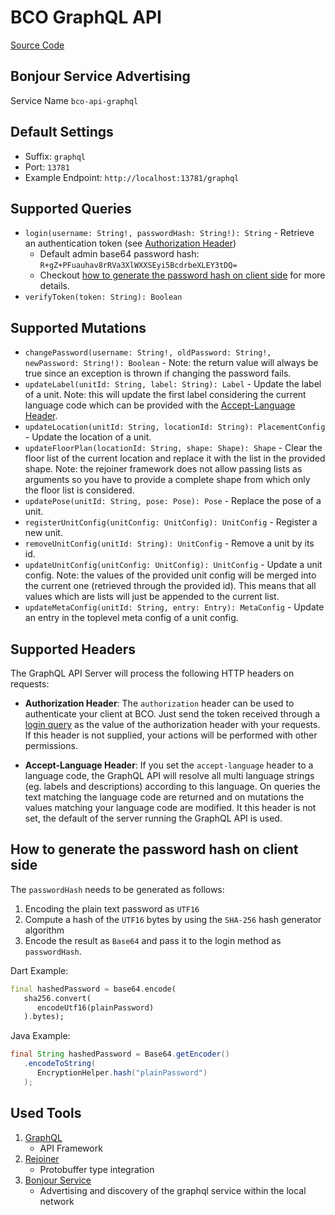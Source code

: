# BCO GraphQL API

[Source Code](https://github.com/openbase/bco.api.graphql)

## Bonjour Service Advertising

Service Name ```bco-api-graphql```

## Default Settings
* Suffix: ```graphql```
* Port: ```13781```
* Example Endpoint: ```http://localhost:13781/graphql```

## Supported Queries
* `login(username: String!, passwordHash: String!): String` - Retrieve an authentication token (see [Authorization Header](#supported-headers))
  * Default admin base64 password hash: `R+gZ+PFuauhav8rRVa3XlWXXSEyi5BcdrbeXLEY3tDQ=`
  * Checkout [how to generate the password hash on client side](#how-to-generate-the-password-hash-on-client-side) for more details. 
* `verifyToken(token: String): Boolean`

## Supported Mutations
* `changePassword(username: String!, oldPassword: String!, newPassword: String!): Boolean` - Note: the return value will always be true since an exception is thrown if changing the password fails.
* `updateLabel(unitId: String, label: String): Label` - Update the label of a unit. Note: this will update the first label considering the current language code which can be provided with the [Accept-Language Header](#supported-headers).
* `updateLocation(unitId: String, locationId: String): PlacementConfig` - Update the location of a unit.
* `updateFloorPlan(locationId: String, shape: Shape): Shape` - Clear the floor list of the current location and replace it with the list in the provided shape. Note: the rejoiner framework does not allow passing lists as arguments so you have to provide a complete shape from which only the floor list is considered.
* `updatePose(unitId: String, pose: Pose): Pose` - Replace the pose of a unit.
* `registerUnitConfig(unitConfig: UnitConfig): UnitConfig` - Register a new unit.
* `removeUnitConfig(unitId: String): UnitConfig` - Remove a unit by its id.
* `updateUnitConfig(unitConfig: UnitConfig): UnitConfig` - Update a unit config. Note: the values of the provided unit config will be merged into the current one (retrieved through the provided id). This means that all values which are lists will just be appended to the current list.
* `updateMetaConfig(unitId: String, entry: Entry): MetaConfig` - Update an entry in the toplevel meta config of a unit config.

## Supported Headers
The GraphQL API Server will process the following HTTP headers on requests:

* **Authorization Header**:
The `authorization` header can be used to authenticate your client at BCO.
Just send the token received through a [login query](#supported-queries) as the value of the authorization header with your requests. 
If this header is not supplied, your actions will be performed with other permissions.

* **Accept-Language Header**:
If you set the `accept-language` header to a language code, the GraphQL API will resolve all multi language strings (eg. labels and descriptions) according to this language.
On queries the text matching the language code are returned and on mutations the values matching your language code are modified.
It this header is not set, the default of the server running the GraphQL API is used.

## How to generate the password hash on client side

The `passwordHash` needs to be generated as follows:
1. Encoding the plain text password as `UTF16`
2. Compute a hash of the `UTF16` bytes by using the `SHA-256` hash generator algorithm
3. Encode the result as `Base64` and pass it to the login method as `passwordHash`.

Dart Example:
   ```dart
   final hashedPassword = base64.encode(
      sha256.convert(
         encodeUtf16(plainPassword)
      ).bytes);
   ```
Java Example:
   ```java
   final String hashedPassword = Base64.getEncoder()
      .encodeToString(
         EncryptionHelper.hash("plainPassword")
      );
   ```
## Used Tools

1. [GraphQL](https://graphql.org/)
   * API Framework
2. [Rejoiner](https://rejoiner.io/)
   * Protobuffer type integration
4. [Bonjour Service](https://github.com/jmdns/jmdns)
   * Advertising and discovery of the graphql service within the local network
